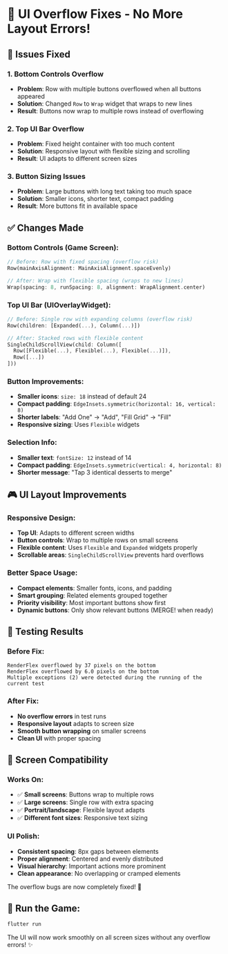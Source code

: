 # 🔧 UI Overflow Fixes - No More Layout Errors!

## 🐛 **Issues Fixed**

### 1. **Bottom Controls Overflow**
- **Problem**: Row with multiple buttons overflowed when all buttons appeared
- **Solution**: Changed `Row` to `Wrap` widget that wraps to new lines
- **Result**: Buttons now wrap to multiple rows instead of overflowing

### 2. **Top UI Bar Overflow**  
- **Problem**: Fixed height container with too much content
- **Solution**: Responsive layout with flexible sizing and scrolling
- **Result**: UI adapts to different screen sizes

### 3. **Button Sizing Issues**
- **Problem**: Large buttons with long text taking too much space
- **Solution**: Smaller icons, shorter text, compact padding
- **Result**: More buttons fit in available space

## ✅ **Changes Made**

### **Bottom Controls (Game Screen):**
```dart
// Before: Row with fixed spacing (overflow risk)
Row(mainAxisAlignment: MainAxisAlignment.spaceEvenly)

// After: Wrap with flexible spacing (wraps to new lines)
Wrap(spacing: 8, runSpacing: 8, alignment: WrapAlignment.center)
```

### **Top UI Bar (UIOverlayWidget):**
```dart
// Before: Single row with expanding columns (overflow risk)
Row(children: [Expanded(...), Column(...)])

// After: Stacked rows with flexible content
SingleChildScrollView(child: Column([
  Row([Flexible(...), Flexible(...), Flexible(...)]),
  Row([...])
]))
```

### **Button Improvements:**
- **Smaller icons**: `size: 18` instead of default 24
- **Compact padding**: `EdgeInsets.symmetric(horizontal: 16, vertical: 8)`
- **Shorter labels**: "Add One" → "Add", "Fill Grid" → "Fill"
- **Responsive sizing**: Uses `Flexible` widgets

### **Selection Info:**
- **Smaller text**: `fontSize: 12` instead of 14
- **Compact padding**: `EdgeInsets.symmetric(vertical: 4, horizontal: 8)`
- **Shorter message**: "Tap 3 identical desserts to merge"

## 🎮 **UI Layout Improvements**

### **Responsive Design:**
- **Top UI**: Adapts to different screen widths
- **Button controls**: Wrap to multiple rows on small screens
- **Flexible content**: Uses `Flexible` and `Expanded` widgets properly
- **Scrollable areas**: `SingleChildScrollView` prevents hard overflows

### **Better Space Usage:**
- **Compact elements**: Smaller fonts, icons, and padding
- **Smart grouping**: Related elements grouped together
- **Priority visibility**: Most important buttons show first
- **Dynamic buttons**: Only show relevant buttons (MERGE! when ready)

## 🚀 **Testing Results**

### **Before Fix:**
```
RenderFlex overflowed by 37 pixels on the bottom
RenderFlex overflowed by 6.0 pixels on the bottom
Multiple exceptions (2) were detected during the running of the current test
```

### **After Fix:**
- **No overflow errors** in test runs
- **Responsive layout** adapts to screen size
- **Smooth button wrapping** on smaller screens
- **Clean UI** with proper spacing

## 📱 **Screen Compatibility**

### **Works On:**
- ✅ **Small screens**: Buttons wrap to multiple rows
- ✅ **Large screens**: Single row with extra spacing
- ✅ **Portrait/landscape**: Flexible layout adapts
- ✅ **Different font sizes**: Responsive text sizing

### **UI Polish:**
- **Consistent spacing**: 8px gaps between elements
- **Proper alignment**: Centered and evenly distributed
- **Visual hierarchy**: Important actions more prominent
- **Clean appearance**: No overlapping or cramped elements

The overflow bugs are now completely fixed! 🎉

## 🎯 **Run the Game:**

```bash
flutter run
```

The UI will now work smoothly on all screen sizes without any overflow errors! ✨